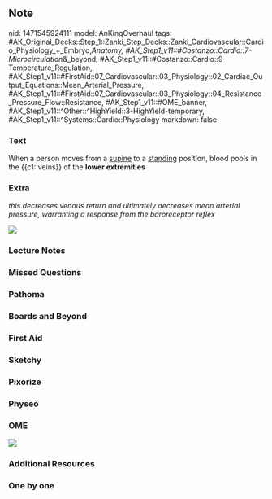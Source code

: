 ## Note
nid: 1471545924111
model: AnKingOverhaul
tags: #AK_Original_Decks::Step_1::Zanki_Step_Decks::Zanki_Cardiovascular::Cardio_Physiology_+_Embryo,_Anatomy, #AK_Step1_v11::#Costanzo::Cardio::7-Microcirculation_&_beyond, #AK_Step1_v11::#Costanzo::Cardio::9-Temperature_Regulation, #AK_Step1_v11::#FirstAid::07_Cardiovascular::03_Physiology::02_Cardiac_Output_Equations::Mean_Arterial_Pressure, #AK_Step1_v11::#FirstAid::07_Cardiovascular::03_Physiology::04_Resistance_Pressure_Flow::Resistance, #AK_Step1_v11::#OME_banner, #AK_Step1_v11::^Other::^HighYield::3-HighYield-temporary, #AK_Step1_v11::^Systems::Cardio::Physiology
markdown: false

### Text
<div>
  When a person moves from a <u>supine</u> to a <u>standing</u>
  position, blood pools in the {{c1::veins}} of the <b>lower
  extremities</b>
</div>

### Extra
<i>this decreases venous return and ultimately decreases mean
arterial pressure, warranting a response from the baroreceptor
reflex</i>
<div><img src="paste-69526930588231.jpg"></div>

### Lecture Notes


### Missed Questions


### Pathoma


### Boards and Beyond


### First Aid


### Sketchy


### Pixorize


### Physeo


### OME
<div class="ome-widget">
  <a href="https://onlinemeded.org?ref=anki"><img src=
  "_OME_AnkiFlashcards_General_3.png"></a>
</div>

### Additional Resources


### One by one

